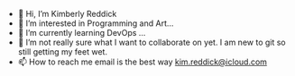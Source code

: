 - 👋 Hi, I’m Kimberly Reddick
- 👀 I’m interested in Programming and Art...
- 🌱 I’m currently learning DevOps ...
- 💞️ I’m not really sure what I want to collaborate on yet.  I am new to git so still getting my feet wet.
- 📫 How to reach me email is the best way kim.reddick@icloud.com

<!---
flirtara/flirtara is a ✨ special ✨ repository because its `README.md` (this file) appears on your GitHub profile.
You can click the Preview link to take a look at your changes.
--->
